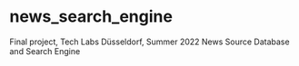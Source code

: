 # news_search_engine

Final project, Tech Labs Düsseldorf, Summer 2022 
News Source Database and Search Engine

